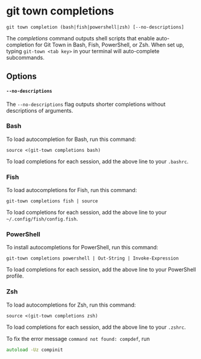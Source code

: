# git town completions

```command-summary
git town completion (bash|fish|powershell|zsh) [--no-descriptions]
```

The _completions_ command outputs shell scripts that enable auto-completion for
Git Town in Bash, Fish, PowerShell, or Zsh. When set up, typing
`git-town <tab key>` in your terminal will auto-complete subcommands.

## Options

#### `--no-descriptions`

The `--no-descriptions` flag outputs shorter completions without descriptions of
arguments.

### Bash

To load autocompletion for Bash, run this command:

```
source <(git-town completions bash)
```

To load completions for each session, add the above line to your `.bashrc`.

### Fish

To load autocompletions for Fish, run this command:

```
git-town completions fish | source
```

To load completions for each session, add the above line to your
`~/.config/fish/config.fish`.

### PowerShell

To install autocompletions for PowerShell, run this command:

```
git-town completions powershell | Out-String | Invoke-Expression
```

To load completions for each session, add the above line to your PowerShell
profile.

### Zsh

To load autocompletions for Zsh, run this command:

```
source <(git-town completions zsh)
```

To load completions for each session, add the above line to your `.zshrc`.

To fix the error message `command not found: compdef`, run

```zsh
autoload -Uz compinit
```

